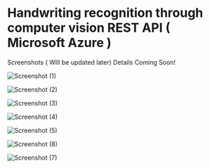 # Handwriting recognition through computer vision REST API ( Microsoft Azure )
Screenshots ( WIll be updated later) 
Details Coming Soon!

![Screenshot (1)](https://user-images.githubusercontent.com/38296248/71597964-ff69be00-2b66-11ea-8503-0893e182dcca.png)

![Screenshot (2)](https://user-images.githubusercontent.com/38296248/71597968-009aeb00-2b67-11ea-82ef-6cd76042c8bc.png)

![Screenshot (3)](https://user-images.githubusercontent.com/38296248/71597971-009aeb00-2b67-11ea-8d18-9e74aae8be43.png)

![Screenshot (4)](https://user-images.githubusercontent.com/38296248/71597972-01338180-2b67-11ea-92cd-812a907071cd.png)

![Screenshot (5)](https://user-images.githubusercontent.com/38296248/71597975-01cc1800-2b67-11ea-8b4c-38f5feafe7e7.png)

![Screenshot (8)](https://user-images.githubusercontent.com/38296248/71597982-04c70880-2b67-11ea-83d9-11804997dd88.png)

![Screenshot (7)](https://user-images.githubusercontent.com/38296248/71597981-0395db80-2b67-11ea-8d01-3e56979c1e79.png)
